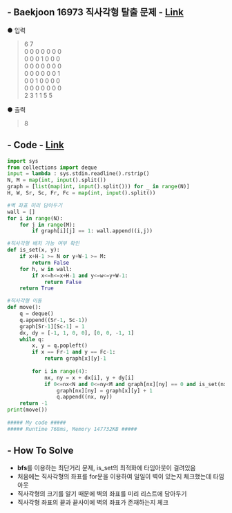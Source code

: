 ## - Baekjoon 16973 직사각형 탈출 문제 - [Link](https://www.acmicpc.net/problem/16973)
● 입력  
> 6 7  
0 0 0 0 0 0 0  
0 0 0 1 0 0 0  
0 0 0 0 0 0 0  
0 0 0 0 0 0 1  
0 0 1 0 0 0 0  
0 0 0 0 0 0 0  
2 3 1 1 5 5

● 출력
> 8

## - Code - [Link](https://github.com/imtaesuu/AlgorithmPractice_with_Python/blob/main/Graph_Traversal/Baekjoon_16973/Baekjoon_16973.py)

```python
import sys
from collections import deque
input = lambda : sys.stdin.readline().rstrip()
N, M = map(int, input().split())
graph = [list(map(int, input().split())) for _ in range(N)]
H, W, Sr, Sc, Fr, Fc = map(int, input().split())

#벽 좌표 미리 담아두기
wall = []
for i in range(N):
    for j in range(M):
        if graph[i][j] == 1: wall.append((i,j))

#직사각형 배치 가능 여부 확인
def is_set(x, y):
    if x+H-1 >= N or y+W-1 >= M:
        return False
    for h, w in wall:
        if x<=h<=x+H-1 and y<=w<=y+W-1:
            return False
    return True

#직사각형 이동
def move():
    q = deque()
    q.append((Sr-1, Sc-1))
    graph[Sr-1][Sc-1] = 1
    dx, dy = [-1, 1, 0, 0], [0, 0, -1, 1]
    while q:
        x, y = q.popleft()
        if x == Fr-1 and y == Fc-1:
            return graph[x][y]-1
        
        for i in range(4):
            nx, ny = x + dx[i], y + dy[i]          
            if 0<=nx<N and 0<=ny<M and graph[nx][ny] == 0 and is_set(nx, ny):
                graph[nx][ny] = graph[x][y] + 1
                q.append((nx, ny))
    return -1         
print(move())
	
##### My code #####
##### Runtime 768ms, Memory 147732KB #####
```

## - **How To Solve**
- **bfs**를 이용하는 최단거리 문제, is_set의 최적화에 타임아웃이 걸려있음
- 처음에는 직사각형의 좌표를 for문을 이용하여 일일이 벽이 있는지 체크했는데 타임아웃
- 직사각형의 크기를 알기 때문에 벽의 좌표를 미리 리스트에 담아두기
- 직사각형 좌표의 끝과 끝사이에 벽의 좌표가 존재하는지 체크